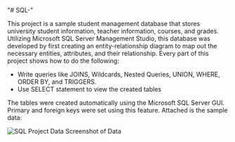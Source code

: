 "# SQL-" 

This project is a sample student management database that stores university student information, teacher information, courses, and grades. Utilizing Microsoft SQL Server Management Studio, this database was developed by first creating an entity-relationship diagram to map out the necessary entities, attributes, and their relationship. Every part of this project shows how to do the following: 

* Write queries like JOINS, Wildcards, Nested Queries, UNION, WHERE, ORDER BY, and TRIGGERS.
* Use SELECT statement to view the created tables

The tables were created automatically using the Microsoft SQL Server GUI. Primary and foreign keys were set using this feature. Attached is the sample data: 

![SQL Project Data Screenshot of Data](https://github.com/AraanV/SQL-/assets/158225035/cd3ddeed-efc1-4596-b025-6ef45a0a85f3)


